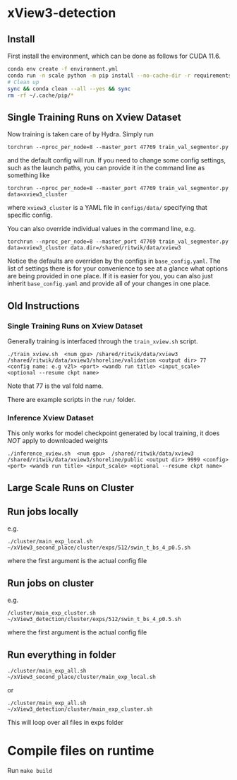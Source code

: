 # xView3-detection

## Install 

First install the environment, which can be done as follows for CUDA 11.6. 

```bash
conda env create -f environment.yml
conda run -n scale python -m pip install --no-cache-dir -r requirements.txt
# Clean up
sync && conda clean --all --yes && sync 
rm -rf ~/.cache/pip/*
```

## Single Training Runs on Xview Dataset

Now training is taken care of by Hydra. Simply run 
```
torchrun --nproc_per_node=8 --master_port 47769 train_val_segmentor.py
```
and the default config will run. If you need to change some config settings, such as the launch paths, you can provide it in the command line as something like 
```
torchrun --nproc_per_node=8 --master_port 47769 train_val_segmentor.py data=xview3_cluster
```
where ```xview3_cluster``` is a YAML file in ```configs/data/``` specifying that specific config.

You can also override individual values in the command line, e.g. 
```
torchrun --nproc_per_node=8 --master_port 47769 train_val_segmentor.py data=xview3_cluster data.dir=/shared/ritwik/data/xview3
```

Notice the defaults are overriden by the configs in ```base_config.yaml```. The list of settings there is for your convenience to see at a glance what options are being provided in one place. If it is easier for you, you can also just inherit ```base_config.yaml``` and provide all of your changes in one place. 

## Old Instructions
### Single Training Runs on Xview Dataset

Generally training is interfaced through the ```train_xview.sh``` script.

```
./train_xview.sh  <num gpu> /shared/ritwik/data/xview3 /shared/ritwik/data/xview3/shoreline/validation <output dir> 77 <config name: e.g v2l> <port> <wandb run title> <input_scale> <optional --resume ckpt name>
```

Note that 77 is the val fold name.

There are example scripts in the ```run/``` folder. 

### Inference Xview Dataset

This only works for model checkpoint generated by local training, it does *NOT* apply to downloaded weights

```
./inference_xview.sh  <num gpu>  /shared/ritwik/data/xview3 /shared/ritwik/data/xview3/shoreline/public <output dir> 9999 <config> <port> <wandb run title> <input_scale> <optional --resume ckpt name>
```


## Large Scale Runs on Cluster

## Run jobs locally

e.g.
```
./cluster/main_exp_local.sh  ~/xView3_second_place/cluster/exps/512/swin_t_bs_4_p0.5.sh
```

where the first argument is the actual config file

## Run jobs on cluster

e.g.
```
/cluster/main_exp_cluster.sh  ~/xView3_detection/cluster/exps/512/swin_t_bs_4_p0.5.sh
```

where the first argument is the actual config file

## Run everything in folder
```
./cluster/main_exp_all.sh ~/xView3_second_place/cluster/main_exp_local.sh
``` 
or 

```
./cluster/main_exp_all.sh ~/xView3_detection/cluster/main_exp_cluster.sh
```
This will loop over all files in exps folder

# Compile files on runtime

Run `make build`


